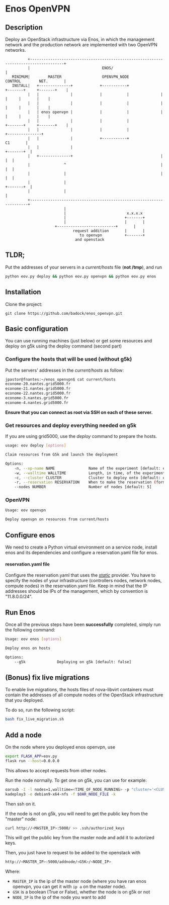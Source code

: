 # Enos OpenVPN

## Description

Deploy an OpenStack infrastructure via Enos, in which the management network and the production network are implemented with two OpenVPN networks.

```
          +-------------------------------------------------------------------------------------+
          |                                ENOS/                                                |
   MINIMUM|        MASTER                  OPENVPN_NODE               CONTROL        NET.       |
   INSTALL|   +--------------+            +-----------+              +-------+     +-------+    |
          |   |              |            |           |              |       |     |       |    |
          |   |              |            |           |              |       |     |       |    |
          |   | enos openvpn |            |           |              |       |     |       |    |
          |   |              |            |           |              +-------+     +-------+    |
          |   |              |            |           |                         +---------------+
          |   |              |            +-----------+                C1       |
          |   |              |                                       +-------+  |
          |   +--------------+                                       |       |  |
          |               ^                                          |       |  |
          |               |                                          |       |  |
          |               |                                          +-------+  |
          |               |                                                     |
          +---------------------------------------------------------------------+
                          |
                          |                           x.x.x.x
                          |                          +-------+
                          |                          |       |
	                  +--------------------------+       |
                              request addition       |       |
                                 to openvpn          +-------+
                               and openstack
```

## TLDR;

Put the addresses of your servers in a *current/hosts* file (**not /tmp**), and run

``` bash
python eov.py deploy && python eov.py openvpn && python eov.py enos
```

## Installation

Clone the project:

```
git clone https://github.com/badock/enos_openvpn.git
```

## Basic configuration

You can use running machines (just below) or get some resources and deploy on g5k using the deploy command (second part)

### Configure the hosts that will be used (without g5k)

Put the servers' addresses in the *current/hosts* as follow:

``` bash
jpastor@fnantes:~/enos_openvpn$ cat current/hosts
econome-20.nantes.grid5000.fr
econome-21.nantes.grid5000.fr
econome-22.nantes.grid5000.fr
econome-3.nantes.grid5000.fr
econome-4.nantes.grid5000.fr
```

**Ensure that you can connect as root via SSH on each of these server.**

### Get resources and deploy everything needed on g5k

If you are using grid5000, use the *deploy* command to prepare the hosts.
``` bash
usage: eov deploy [options]

Claim resources from G5k and launch the deployment

Options:
    -n, --xp-name NAME               Name of the experiment [default: enos_openvpn]
    -w, --walltime WALLTIME          Length, in time, of the experiment [default: 08:00:00]
    -c, --cluster CLUSTER            Cluster to deploy onto [default: ecotype]
    -r, --reservation RESERVATION    When to make the reservation (format is 'yyyy-mm-dd hh:mm:ss')
    --nodes NUMBER                   Number of nodes [default: 5]
```


### OpenVPN

``` bash
Usage: eov openvpn

Deploy openvpn on resources from current/hosts
```

## Configure enos

We need to create a Python virtual environment on a service node, install enos and its dependencies and configure a reservation.yaml file for enos.

#### reservation.yaml file

Configure the reservation.yaml that uses the [*static*](https://enos.readthedocs.io/en/stable/provider/static.html) provider. You have to specify the nodes of your infrastructure (controllers nodes, network nodes, compute nodes) in the reservation.yaml file. Keep in mind that the IP addresses should be IPs of the management, which by convention is "11.8.0.0/24".

## Run Enos

Once all the previous steps have been **successfully** completed, simply run the following command:

``` bash
Usage: eov enos [options]

Deploy enos on hosts

Options:
    --g5k              Deploying on g5k [default: false]

```

## (Bonus) fix live migrations

To enable live migrations, the hosts files of nova-libvirt containers must contain the addresses of all compute nodes of the OpenStack infrastructure that you deployed.

To do so, run the following script:

``` bash
bash fix_live_migration.sh
```

## Add a node


On the node where you deployed enos openvpn, use
``` bash
export FLASK_APP=eov.py
flask run --host=0.0.0.0
```
This allows to accept requests from other nodes.

Run the node normally. To get one on g5k, you can use for example:
``` bash
oarsub -I -l nodes=1,walltime=<TIME_OF_NODE_RUNNING> -p "cluster='<CLUSTER>'" -t deploy
kadeploy3 -e debian9-x64-nfs -f $OAR_NODE_FILE -k
```
Then ssh on it.

If the node is not on g5k, you will need to get the public key from the "master" node:
``` bash
curl http://<MASTER_IP>:5000/ >> .ssh/authorized_keys
```
This will get the public key from the master node and add it to autorized keys.

Then, you just have to request to be added to the openstack with
``` bash
http://<MASTER_IP>:5000/addnode/<G5K>/<NODE_IP>
```
Where:
* `MASTER_IP` is the ip of the master node (where you have ran enos openvpn, you can get it with `ip a` on the master node).
* `G5K` is a boolean (True or False), whether the node is on g5k or not
* `NODE_IP` is the ip of the node you want to add
